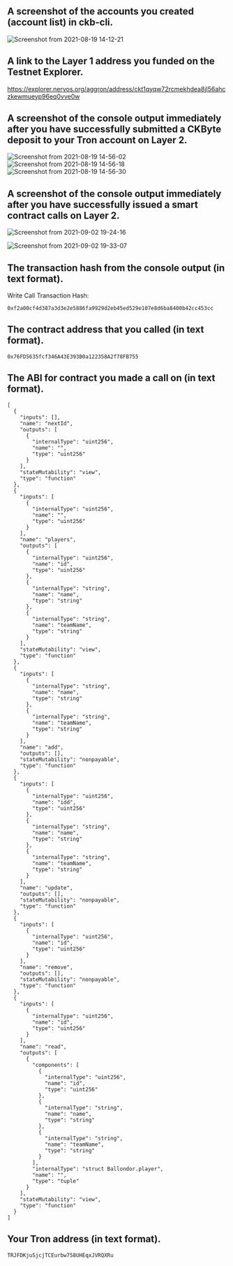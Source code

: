## A screenshot of the accounts you created (account list) in ckb-cli.

![Screenshot from 2021-08-19 14-12-21](https://user-images.githubusercontent.com/67913214/130059291-218937f5-33b7-465c-8df6-c1abe53539e7.png)

## A link to the Layer 1 address you funded on the Testnet Explorer.

https://explorer.nervos.org/aggron/address/ckt1qyqw72rcmekhdea8jl56ahczkewmueyp96eq0vve0w

## A screenshot of the console output immediately after you have successfully submitted a CKByte deposit to your Tron account on Layer 2.

![Screenshot from 2021-08-19 14-56-02](https://user-images.githubusercontent.com/67913214/130064514-6cd96bd1-d321-4d32-9523-0b8b0c815f90.png)
![Screenshot from 2021-08-19 14-56-18](https://user-images.githubusercontent.com/67913214/130064519-8d650cd2-f4db-4a22-a4b6-4670e8acb4e4.png)
![Screenshot from 2021-08-19 14-56-30](https://user-images.githubusercontent.com/67913214/130064536-2a279faf-b1b3-4515-9906-4cfd5b75829d.png)

## A screenshot of the console output immediately after you have successfully issued a smart contract calls on Layer 2.

![Screenshot from 2021-09-02 19-24-16](https://user-images.githubusercontent.com/67913214/131881299-3ce9eb61-42a0-44b2-a092-e784511b1334.png)

![Screenshot from 2021-09-02 19-33-07](https://user-images.githubusercontent.com/67913214/131882540-f9a25657-0d76-4e0e-9092-a1ff18edbb88.png)


## The transaction hash from the console output (in text format).

Write Call Transaction Hash:
```
0xf2a00cf4d387a3d3e2e5886fa9929d2eb45ed529e107e8d6ba8400b42cc453cc
```

## The contract address that you called (in text format).

```
0x76FD5635fcf346A43E393B0a122358A2f78FB755
```

## The ABI for contract you made a call on (in text format).

```
[
  {
    "inputs": [],
    "name": "nextId",
    "outputs": [
      {
        "internalType": "uint256",
        "name": "",
        "type": "uint256"
      }
    ],
    "stateMutability": "view",
    "type": "function"
  },
  {
    "inputs": [
      {
        "internalType": "uint256",
        "name": "",
        "type": "uint256"
      }
    ],
    "name": "players",
    "outputs": [
      {
        "internalType": "uint256",
        "name": "id",
        "type": "uint256"
      },
      {
        "internalType": "string",
        "name": "name",
        "type": "string"
      },
      {
        "internalType": "string",
        "name": "teamName",
        "type": "string"
      }
    ],
    "stateMutability": "view",
    "type": "function"
  },
  {
    "inputs": [
      {
        "internalType": "string",
        "name": "name",
        "type": "string"
      },
      {
        "internalType": "string",
        "name": "teamName",
        "type": "string"
      }
    ],
    "name": "add",
    "outputs": [],
    "stateMutability": "nonpayable",
    "type": "function"
  },
  {
    "inputs": [
      {
        "internalType": "uint256",
        "name": "idd",
        "type": "uint256"
      },
      {
        "internalType": "string",
        "name": "name",
        "type": "string"
      },
      {
        "internalType": "string",
        "name": "teamName",
        "type": "string"
      }
    ],
    "name": "update",
    "outputs": [],
    "stateMutability": "nonpayable",
    "type": "function"
  },
  {
    "inputs": [
      {
        "internalType": "uint256",
        "name": "id",
        "type": "uint256"
      }
    ],
    "name": "remove",
    "outputs": [],
    "stateMutability": "nonpayable",
    "type": "function"
  },
  {
    "inputs": [
      {
        "internalType": "uint256",
        "name": "id",
        "type": "uint256"
      }
    ],
    "name": "read",
    "outputs": [
      {
        "components": [
          {
            "internalType": "uint256",
            "name": "id",
            "type": "uint256"
          },
          {
            "internalType": "string",
            "name": "name",
            "type": "string"
          },
          {
            "internalType": "string",
            "name": "teamName",
            "type": "string"
          }
        ],
        "internalType": "struct Ballondor.player",
        "name": "",
        "type": "tuple"
      }
    ],
    "stateMutability": "view",
    "type": "function"
  }
]
```

## Your Tron address (in text format).

```
TRJFDKjuSjcjTCEurbw758UHEqxJVRQXRu
```
